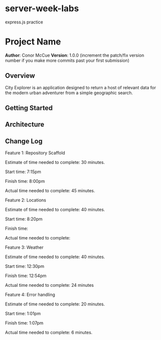 # server-week-labs
express.js practice
# Project Name

**Author**: Conor McCue
**Version**: 1.0.0 (increment the patch/fix version number if you make more commits past your first submission)

## Overview
City Explorer is an application designed to return a host of relevant data for the modern urban adventurer from a simple geographic search. 

## Getting Started
<!-- What are the steps that a user must take in order to build this app on their own machine and get it running? -->

## Architecture
<!-- Provide a detailed description of the application design. What technologies (languages, libraries, etc) you're using, and any other relevant design information. -->

## Change Log
<!-- Use this area to document the iterative changes made to your application as each feature is successfully implemented. Use time stamps. Here's an examples:

01-01-2001 4:59pm - Application now has a fully-functional express server, with a GET route for the location resource.

## Credits and Collaborations
Throughout the week I worked with a series of lab partners including:
-[Trevor Thomphson](https://github.com/TrevorThomp)
[Lindsay Peltier](https://github.com/lindsaypeltier)
[Travis Skyles](https://github.com/tskyles)
[Mason Walker](https://github.com/mwalker0909)
-->

Feature 1: Repository Scaffold

Estimate of time needed to complete: 30 minutes.

Start time: 7:15pm

Finish time: 8:00pm

Actual time needed to complete: 45 minutes. 

Feature 2: Locations

Estimate of time needed to complete: 40 minutes.

Start time: 8:20pm

Finish time: 

Actual time needed to complete: 

Feature 3: Weather

Estimate of time needed to complete: 40 minutes.

Start time: 12:30pm

Finish time: 12:54pm

Actual time needed to complete: 24 minutes

Feature 4: Error handling

Estimate of time needed to complete: 20 minutes.

Start time: 1:01pm

Finish time: 1:07pm

Actual time needed to complete: 6 minutes.